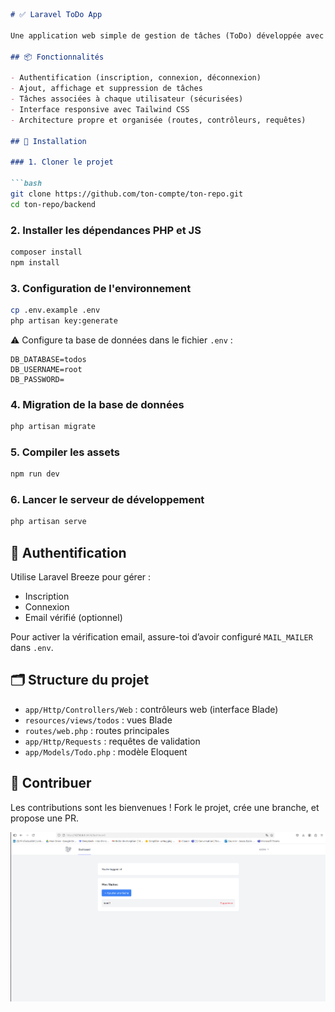 ````markdown
# ✅ Laravel ToDo App

Une application web simple de gestion de tâches (ToDo) développée avec **Laravel**, **Blade**, **Tailwind CSS** et le système d’**authentification Laravel Breeze**.

## 📦 Fonctionnalités

- Authentification (inscription, connexion, déconnexion)
- Ajout, affichage et suppression de tâches
- Tâches associées à chaque utilisateur (sécurisées)
- Interface responsive avec Tailwind CSS
- Architecture propre et organisée (routes, contrôleurs, requêtes)

## 🚀 Installation

### 1. Cloner le projet

```bash
git clone https://github.com/ton-compte/ton-repo.git
cd ton-repo/backend
````

### 2. Installer les dépendances PHP et JS

```bash
composer install
npm install
```

### 3. Configuration de l'environnement

```bash
cp .env.example .env
php artisan key:generate
```

⚠️ Configure ta base de données dans le fichier `.env` :

```
DB_DATABASE=todos
DB_USERNAME=root
DB_PASSWORD=
```

### 4. Migration de la base de données

```bash
php artisan migrate
```

### 5. Compiler les assets

```bash
npm run dev
```

### 6. Lancer le serveur de développement

```bash
php artisan serve
```

## 🔐 Authentification

Utilise Laravel Breeze pour gérer :

* Inscription
* Connexion
* Email vérifié (optionnel)

Pour activer la vérification email, assure-toi d’avoir configuré `MAIL_MAILER` dans `.env`.


## 🗂️ Structure du projet

* `app/Http/Controllers/Web` : contrôleurs web (interface Blade)
* `resources/views/todos` : vues Blade
* `routes/web.php` : routes principales
* `app/Http/Requests` : requêtes de validation
* `app/Models/Todo.php` : modèle Eloquent


## 🤝 Contribuer

Les contributions sont les bienvenues ! Fork le projet, crée une branche, et propose une PR.

![img.png](img.png)

```
